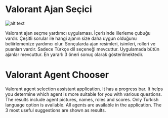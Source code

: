 # Valorant Ajan Seçici

![alt text](https://sertacaga.github.io/valorant-app/komik.png)

Valorant ajan seçme yardımcı uygulaması. İçerisinde iilerleme çubuğu vardır.
Çeşitli sorular ile hangi ajanın size daha uygun olduğunu beliirlemenize yardımcı olur.
Sonçularda ajan resimleri, isimleri, rolleri ve puanları vardır. Sadece Türkçe dil seçeneği mevcuttur.
Uygulamada bütün ajanlar mevcuttur. En yararlı 3 öneri sonuç olarak gösterilmektedir.

# Valorant Agent Chooser
Valorant agent selection assistant application. It has a progress bar.
It helps you determine which agent is more suitable for you with various questions.
The results include agent pictures, names, roles and scores. Only Turkish language option is available.
All agents are available in the application. The 3 most useful suggestions are shown as results.
